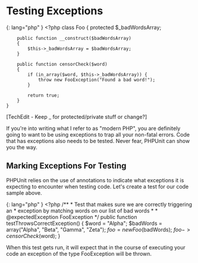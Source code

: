 # Testing Exceptions
{: lang="php" }
    <?php
    class Foo
    {
        protected $_badWordsArray;

        public function __construct($badWordsArray)
        {
            $this->_badWordsArray = $badWordsArray;
        }
        
        public function censorCheck($word)
        {
            if (in_array($word, $this->_badWordsArray)) {
                throw new FooException("Found a bad word!");
            }

            return true;
        }
    }

[TechEdit - Keep _ for protected/private stuff or change?]

If you're into writing what I refer to as "modern PHP", you are definitely
going to want to be using exceptions to trap all your non-fatal errors. 
Code that has exceptions also needs to be tested. Never fear, PHPUnit can
show you the way.

## Marking Exceptions For Testing

PHPUnit relies on the use of annotations to indicate what exceptions it
is expecting to encounter when testing code. Let's create a test for our
code sample above.

{: lang="php" }
    <?php
    /**
     * Test that makes sure we are correctly triggering an
     * exception by matching words on our list of bad words
     *
     * @expectedException FooException
     */
    public function testThrowsCorrectException()
    {
        $word = "Alpha";
        $badWords = array("Alpha", "Beta", "Gamma", "Zeta");
        $foo = new Foo($badWords);
        $foo->censorCheck($word);
    }

When this test gets run, it will expect that in the course of executing
your code an exception of the type FooException will be thrown.


